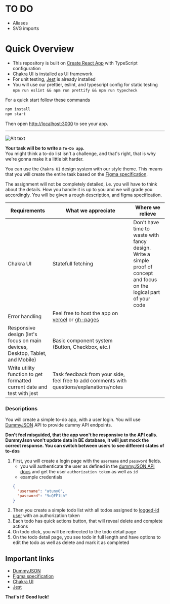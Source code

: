 # TO DO

- Aliases
- SVG imports

# Quick Overview

- This repository is built on [Create React App](https://github.com/facebook/create-react-app) with TypeScript configuration
- [Chakra UI](https://chakra-ui.com/) is installed as UI framework
- For unit testing, [Jest](https://jestjs.io/) is already installed
- You will use our prettier, eslint, and typescript config for static testing <br/> `npm run eslint && npm run prettify && npm run typecheck`

For a quick start follow these commands

```sh
npm install
npm start
```

Then open [http://localhost:3000](http://localhost:3000/) to see your app.<br>

---

![Alt text](./src/asserts/readme/banner.png)

**Your task will be to write a `To-Do app`.** <br/>
You might think a to-do list isn't a challenge, and
that's right, that is why we're gonna make it a little bit harder.

You can use the `Chakra UI` design system with our style theme. This means that you will create the entire task based on the [Figma specification](https://www.figma.com/file/JoD25P1n4ALPTdt1wesM1S/Zentask---Frontend-Assignment?type=design&t=qZXHzbWa37NSYGcn-6).

The assignment will not be completely detailed, i.e. you will have to think about the details. How you handle it is up to you and we will grade you accordingly. You will be given a rough description, and figma specification.

| Requirements                                                                 | What we appreciate                                                                                  | Where we relieve                                                                                                       |
| ---------------------------------------------------------------------------- | --------------------------------------------------------------------------------------------------- | ---------------------------------------------------------------------------------------------------------------------- |
| Chakra UI                                                                    | Statefull fetching                                                                                  | Don't have time to waste with fancy design. Write a simple proof of concept and focus on the logical part of your code |
| Error handling                                                               | Feel free to host the app on [vercel](https://vercel.com/) or [gh-pages](https://pages.github.com/) |                                                                                                                        |
| Responsive design (let's focus on main devices, Desktop, Tablet, and Mobile) | Basic component system (Button, Checkbox, etc.)                                                     |                                                                                                                        |
| Write utility function to get formatted current date and test with jest      | Task feedback from your side, feel free to add comments with questions/explanations/notes           |                                                                                                                        |

### Descriptions

You will create a simple to-do app, with a user login. You will use [DummyJSON](https://dummyjson.com/docs) API to provide dummy API endpoints.

**Don't feel misguided, that the app won't be responsive to the API calls. DummyJson won't update data in BE database, it will just mock the correct response. You can switch between users to see different states of to-dos**

1. First, you will create a login page with the `username` and `password` fields.
   - you will authenticate the user as defined in the [dummyJSON API docs](https://dummyjson.com/docs/auth) and get the user `authorization token` as well as `id`
   - example credentials
   ```json
   {
     "username": "atuny0",
     "password": "9uQFF1Lh"
   }
   ```
2. Then you create a simple todo list with all todos assigned to [logged-id user](https://dummyjson.com/docs/users) with an authorization token
3. Each todo has quick actions button, that will reveal delete and complete actions
4. On todo click, you will be redirected to the todo detail page
5. On the todo detail page, you see todo in full length and have options to edit the todo as well as delete and mark it as completed

## Important links

- [DummyJSON](https://dummyjson.com/docs)
- [Figma specification](https://www.figma.com/file/JoD25P1n4ALPTdt1wesM1S/Zentask---Frontend-Assignment?type=design&t=qZXHzbWa37NSYGcn-6)
- [Chakra UI](https://chakra-ui.com/)
- [Jest](https://jestjs.io/)

**That's it! Good luck!**
